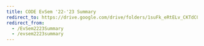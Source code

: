 ```yaml
---
title: CODE EvSem '22-'23 Summary
redirect_to: https://drive.google.com/drive/folders/1suFk_eRtELv_CKTdCQChgtm5bf6vIX5X?usp=sharing
redirect_from:
  - /EvSem2223Summary
  - /evsem2223summary
---
```


